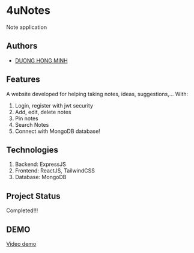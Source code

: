 # 4uNotes

Note application

## Authors

- [DUONG HONG MINH](https://github.com/dhminh01)

## Features

A website developed for helping taking notes, ideas, suggestions,... With:

1. Login, register with jwt security
2. Add, edit, delete notes
3. Pin notes
4. Search Notes
5. Connect with MongoDB database!

## Technologies

1. Backend: ExpressJS
2. Frontend: ReactJS, TailwindCSS
3. Database: MongoDB

## Project Status

Completed!!!

## DEMO

[Video demo](https://youtu.be/5MNp8EJrTxQ)
